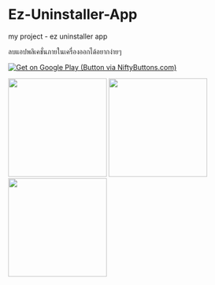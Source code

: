 # Ez-Uninstaller-App
my project - ez uninstaller app

ลบแอปพลิเคชั่นภายในเครื่องออกได้อยากง่ายๆ

<a href="https://play.google.com/store/apps/details?id=nontachai.becomedev.uninstaller" target="_blank"><img src="http://www.niftybuttons.com/googleplay/googleplay-button1.png" alt="Get on Google Play (Button via NiftyButtons.com)"></a>

<img src="https://user-images.githubusercontent.com/26242114/46451634-79bf5d00-c7c1-11e8-857a-96ec0e4690d8.png" width="200">
<img src="https://user-images.githubusercontent.com/26242114/46451633-79bf5d00-c7c1-11e8-86b7-6373a1e41224.png" width="200">
<img src="https://user-images.githubusercontent.com/26242114/46451632-7926c680-c7c1-11e8-9fd6-a295ff21d48e.png" width="200">

